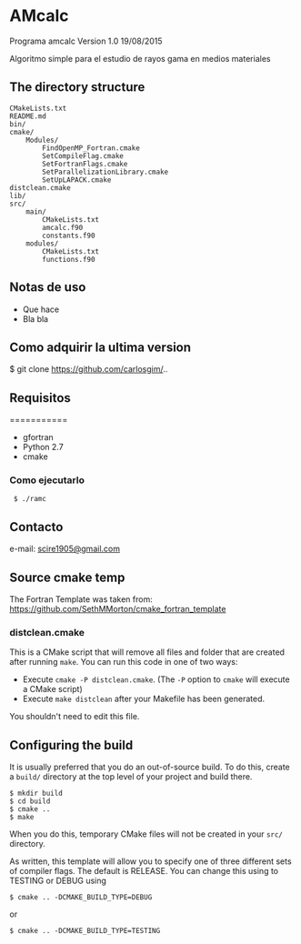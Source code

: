 # AMcalc #

Programa amcalc Version 1.0 19/08/2015

Algoritmo simple para el estudio de rayos gama en medios materiales


## The directory structure ##

    CMakeLists.txt
    README.md
    bin/
    cmake/
        Modules/
            FindOpenMP_Fortran.cmake
            SetCompileFlag.cmake
            SetFortranFlags.cmake
            SetParallelizationLibrary.cmake
            SetUpLAPACK.cmake
    distclean.cmake
    lib/
    src/
        main/
            CMakeLists.txt
            amcalc.f90
            constants.f90
        modules/
            CMakeLists.txt
            functions.f90


## Notas de uso ##

- Que hace
- Bla bla

## Como adquirir la ultima version ##

$ git clone https://github.com/carlosgim/..


## Requisitos ##
===========

- gfortran
- Python 2.7
- cmake

### Como ejecutarlo ###

     $ ./ramc

## Contacto ##

e-mail: scire1905@gmail.com

## Source cmake temp ##
The Fortran Template was taken from: https://github.com/SethMMorton/cmake_fortran_template


### distclean.cmake ###

This is a CMake script that will remove all files and folder that are created after running `make`.  You can run this code in one of two ways:

* Execute `cmake -P distclean.cmake`. (The `-P` option to `cmake` will execute a CMake script)
* Execute `make distclean` after your Makefile has been generated.

You shouldn't need to edit this file.

## Configuring the build ##

It is usually preferred that you do an out-of-source build.  To do this, create a `build/` directory at the top level of your project and build there.  

    $ mkdir build
    $ cd build
    $ cmake ..
    $ make
    
When you do this, temporary CMake files will not be created in your `src/` directory.  

As written, this template will allow you to specify one of three different sets of compiler flags.  The default is RELEASE.  You can change this using to TESTING or DEBUG using

    $ cmake .. -DCMAKE_BUILD_TYPE=DEBUG
    
or

    $ cmake .. -DCMAKE_BUILD_TYPE=TESTING
                
